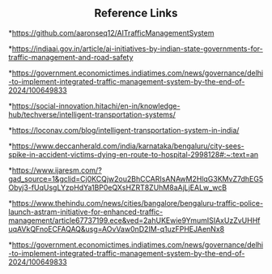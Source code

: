 <h2 align="center">
  Reference Links
</h2>

*https://github.com/aaronseq12/AITrafficManagementSystem

*https://indiaai.gov.in/article/ai-initiatives-by-indian-state-governments-for-traffic-management-and-road-safety

*https://government.economictimes.indiatimes.com/news/governance/delhi-to-implement-integrated-traffic-management-system-by-the-end-of-2024/100649833

*https://social-innovation.hitachi/en-in/knowledge-hub/techverse/intelligent-transportation-systems/

*https://loconav.com/blog/intelligent-transportation-system-in-india/

*https://www.deccanherald.com/india/karnataka/bengaluru/city-sees-spike-in-accident-victims-dying-en-route-to-hospital-2998128#:~:text=an

*https://www.ijaresm.com/?gad_source=1&gclid=Cj0KCQjw2ou2BhCCARIsANAwM2HlqG3KMvZ7dhEG5Obyj3-fUqUsgLYzpHdYa1BP0eQXsHZRT8ZUhM8aAjLjEALw_wcB

*https://www.thehindu.com/news/cities/bangalore/bengaluru-traffic-police-launch-astram-initiative-for-enhanced-traffic-management/article67737199.ece&ved=2ahUKEwie9YmumISIAxUzZvUHHfuqAVkQFnoECFAQAQ&usg=AOvVaw0nD2IM-q1uzFPHEJAenNx8

*https://government.economictimes.indiatimes.com/news/governance/delhi-to-implement-integrated-traffic-management-system-by-the-end-of-2024/100649833
